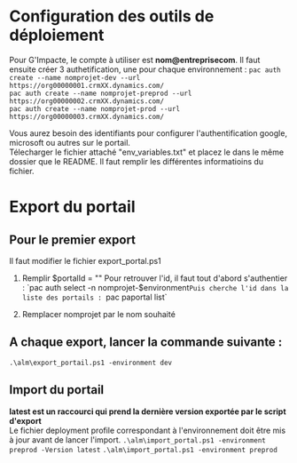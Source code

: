 # Configuration des outils de déploiement

Pour G'Impacte, le compte à utiliser est __nom@entreprisecom__.
Il faut ensuite créer 3 authetification, une pour chaque environnement :
`pac auth create --name nomprojet-dev --url https://org00000001.crmXX.dynamics.com/`  
`pac auth create --name nomprojet-preprod --url https://org00000002.crmXX.dynamics.com/`  
`pac auth create --name nomprojet-prod --url https://org00000003.crmXX.dynamics.com/`  

Vous aurez besoin des identifiants pour configurer l'authentification google, microsoft ou autres sur le portail.  
Télecharger le fichier attaché "env_variables.txt" et placez le dans le même dossier que le README.
Il faut remplir les différentes informatioins du fichier.

# Export du portail
## Pour le premier export
Il faut modifier le fichier export_portal.ps1

1) Remplir $portalId = ""
Pour retrouver l'id, il faut tout d'abord s'authentier :
`pac auth select -n nomprojet-$environment`
Puis cherche l'id dans la liste des portails : 
`pac paportal list`

2) Remplacer nomprojet par le nom souhaité

## A chaque export, lancer la commande suivante : 
`.\alm\export_portail.ps1 -environment dev`

## Import du portail
**latest est un raccourci qui prend la dernière version exportée par le script d'export**  
Le fichier deployment profile correspondant à l'environnement doit être mis à jour avant de lancer l'import.
`.\alm\import_portal.ps1 -environment preprod -Version latest`
`.\alm\import_portal.ps1 -environment preprod`
